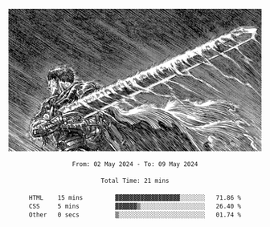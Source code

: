 <!-- Profile image -->
<p align="center">
 <img src="assets/bpD2ohb.png" width="1080px">
</p>
<!-- Profile image end -->

<div align="center">
<!--START_SECTION:waka-->

```txt
From: 02 May 2024 - To: 09 May 2024

Total Time: 21 mins

HTML    15 mins         ▓▓▓▓▓▓▓▓▓▓▓▓▓▓▓▓▓▓░░░░░░░   71.86 %
CSS     5 mins          ▓▓▓▓▓▓▒░░░░░░░░░░░░░░░░░░   26.40 %
Other   0 secs          ▒░░░░░░░░░░░░░░░░░░░░░░░░   01.74 %
```

<!--END_SECTION:waka-->
</div>

